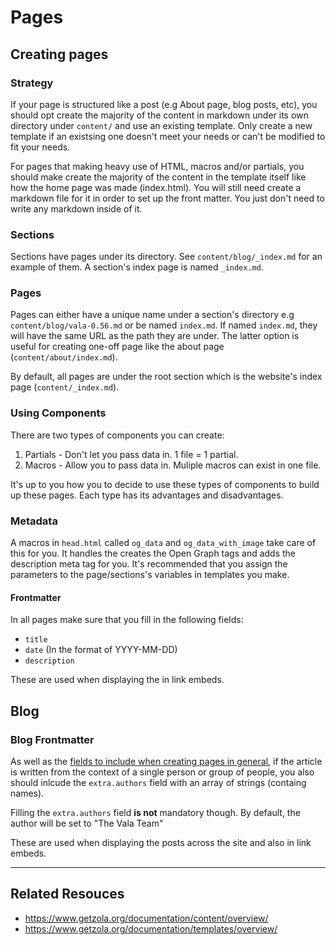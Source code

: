 # Pages

## Creating pages

### Strategy

If your page is structured like a post (e.g About page, blog posts, etc), you should opt create the majority of the content in markdown under its own directory under `content/` and use an existing template. Only create a new template if an existsing one doesn't meet your needs or can't be modified to fit your needs.

For pages that making heavy use of HTML, macros and/or partials, you should make create the majority of the content in the template itself like how the home page was made (index.html).
You will still need create a markdown file for it in order to set up the front matter. You just don't need to write any markdown inside of it.

### Sections

Sections have pages under its directory. See `content/blog/_index.md` for an example of them. A section's index page is named `_index.md`.

### Pages

Pages can either have a unique name under a section's directory e.g `content/blog/vala-0.56.md` or be named `index.md`. If named `index.md`, they will have the same URL as the path they are under. The latter option is useful for creating one-off page like the about page (`content/about/index.md`).

By default, all pages are under the root section which is the website's index page (`content/_index.md`).

### Using Components

There are two types of components you can create:

1. Partials - Don't let you pass data in. 1 file = 1 partial.
2. Macros - Allow you to pass data in. Muliple macros can exist in one file.

It's up to you how you to decide to use these types of components to build up these pages. Each type has its advantages and disadvantages.

### Metadata

A macros in `head.html` called `og_data` and  `og_data_with_image` take care of this for you. It handles the creates the Open Graph tags and adds the description meta tag for you. It's recommended that you assign the parameters to the page/sections's variables in templates you make.

#### Frontmatter

In all pages make sure that you fill in the following fields:
- `title`
- `date` (In the format of YYYY-MM-DD)
- `description`

These are used when displaying the in link embeds.

## Blog

### Blog Frontmatter

As well as the [fields to include when creating pages in general](#frontmatter), if the article is written from the context of a single person or group of people, you also should inlcude the `extra.authors` field with an array of strings (containg names).

Filling the `extra.authors` field **is not** mandatory though. By default, the author will be set to "The Vala Team"

These are used when displaying the posts across the site and also in link embeds.

---

## Related Resouces

- https://www.getzola.org/documentation/content/overview/
- https://www.getzola.org/documentation/templates/overview/

